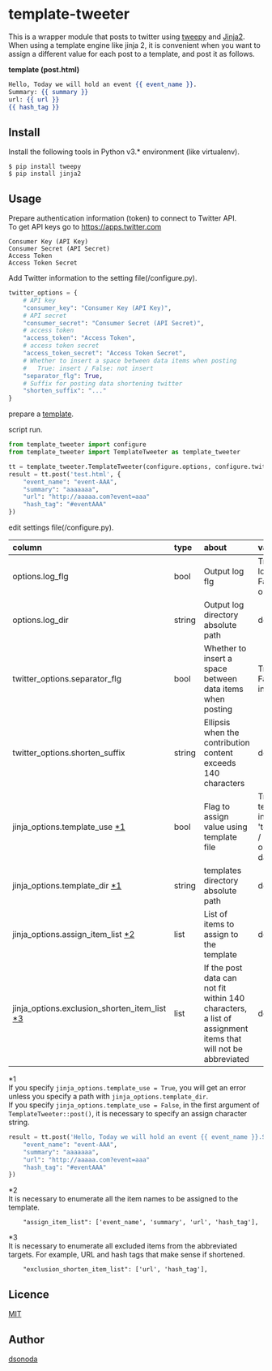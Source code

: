 template-tweeter
====
This is a wrapper module that posts to twitter using <a href="http://tweepy.readthedocs.io/en/v3.5.0/index.html" target="_blank">tweepy</a> and <a href="http://jinja.pocoo.org/docs/dev/" target="_blank">Jinja2</a>.  
When using a template engine like jinja 2, it is convenient when you want to assign a different value for each post to a template, and post it as follows.  
  
**<span name="anker1">template (post.html)</span>**
```html:post.html
Hello, Today we will hold an event {{ event_name }}.
Summary: {{ summary }}
url: {{ url }}
{{ hash_tag }}
```

## Install
Install the following tools in Python v3.* environment (like virtualenv).

    $ pip install tweepy
    $ pip install jinja2

## Usage
Prepare authentication information (token) to connect to Twitter API.  
To get API keys go to <a href="https://apps.twitter.com" target="_blank">https://apps.twitter.com</a>  

    Consumer Key (API Key)
    Consumer Secret (API Secret)
    Access Token
    Access Token Secret

Add Twitter information to the setting file(/configure.py).  
```python
twitter_options = {
    # API key
    "consumer_key": "Consumer Key (API Key)",
    # API secret
    "consumer_secret": "Consumer Secret (API Secret)",
    # access token
    "access_token": "Access Token",
    # access token secret
    "access_token_secret": "Access Token Secret",
    # Whether to insert a space between data items when posting
    #   True: insert / False: not insert
    "separator_flg": True,
    # Suffix for posting data shortening twitter
    "shorten_suffix": "..."
}
```

prepare a [template](#anker1).  
  
script run.  
```python
from template_tweeter import configure
from template_tweeter import TemplateTweeter as template_tweeter

tt = template_tweeter.TemplateTweeter(configure.options, configure.twitter_options, jinja_options)
result = tt.post('test.html', {
    "event_name": "event-AAA",
    "summary": "aaaaaaa",
    "url": "http://aaaaa.com?event=aaa"
    "hash_tag": "#eventAAA"
})
```

edit settings file(/configure.py).  

| column | type | about | value |
|:---|:---|:---|:---|
|options.log_flg |bool |Output log flg |True: output log file / False: not output |
|options.log_dir |string |Output log directory absolute path |default: /log |
|twitter_options.separator_flg |bool |Whether to insert a space between data items when posting |True: insert / False: not insert |
|twitter_options.shorten_suffix |string |Ellipsis when the contribution content exceeds 140 characters |default: '...' |
|jinja_options.template_use [*1](#anker2) |bool |Flag to assign value using template file |True: use template file in 'template_dir' / False: use only template data |
|jinja_options.template_dir [*1](#anker2) |string |templates directory absolute path |default: "" |
|jinja_options.assign_item_list [*2](#anker3) |list |List of items to assign to the template |default: [] |
|jinja_options.exclusion_shorten_item_list [*3](#anker4) |list |If the post data can not fit within 140 characters, a list of assignment items that will not be abbreviated |default: [] |

<span name="anker2">*1</span>  
If you specify `jinja_options.template_use = True`, you will get an error unless you specify a path with `jinja_options.template_dir`.  
If you specify `jinja_options.template_use = False`, in the first argument of `TemplateTweeter::post()`, it is necessary to specify an assign character string.
```python
result = tt.post('Hello, Today we will hold an event {{ event_name }}.Summary: {{ summary }}url: {{ url }}{{ hash_tag }}', {
    "event_name": "event-AAA",
    "summary": "aaaaaaa",
    "url": "http://aaaaa.com?event=aaa"
    "hash_tag": "#eventAAA"
})
```
<span name="anker3">*2</span>  
It is necessary to enumerate all the item names to be assigned to the template.  
```
    "assign_item_list": ['event_name', 'summary', 'url', 'hash_tag'],
```
<span name="anker4">*3</span>  
It is necessary to enumerate all excluded items from the abbreviated targets. For example, URL and hash tags that make sense if shortened.  
```
    "exclusion_shorten_item_list": ['url', 'hash_tag'],
```

## Licence
[MIT](https://github.com/tcnksm/tool/blob/master/LICENCE)

## Author
[dsonoda](https://github.com/dsonoda)
